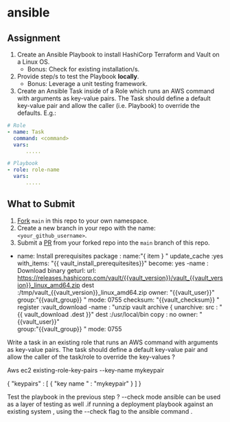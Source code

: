 # ansible 

## Assignment

1. Create an Ansible Playbook to install HashiCorp Terraform and Vault on a Linux OS.
    - Bonus: Check for existing installation/s.
2. Provide step/s to test the Playbook **locally**.
    - Bonus: Leverage a unit testing framework.
3. Create an Ansible Task inside of a Role which runs an AWS command with arguments as key-value pairs. The Task should define a default key-value pair and allow the caller (i.e. Playbook) to override the defaults.
E.g.:
```yaml 
# Role
- name: Task
  command: <command>
  vars:
      .....

# Playbook
- role: role-name
  vars:
      .....
```

## What to Submit

1. [Fork](https://docs.github.com/en/get-started/quickstart/fork-a-repo) `main` in this repo to your own namespace.
2. Create a new branch in your repo with the name: `<your_github_username>`.
3. Submit a [PR](https://docs.github.com/en/pull-requests/collaborating-with-pull-requests/proposing-changes-to-your-work-with-pull-requests/about-pull-requests) from your forked repo into the `main` branch of this repo.

 - name: Install prerequisites
    package : 
    name:"{ item } "
    update_cache :yes
    with_items: "{{ vault_install_prerequitesites}}"
    become: yes
 -name : Download binary
   geturl:
   url: https://releases.hashicorp.com/vault/{{vault_version}}/vault_{{vault_version}}_linux_amd64.zip
   dest :/tmp/vault_{{vault_version}}_linux_amd64.zip
   owner: "{{vault_user}}"  
   group:"{{vault_group}} " 
   mode: 0755
   checksum:  "{{vault_checksum}} " 
   register :vault_download
 -name : "unzip vault archive {
   unarchive:
   src : "{{ vault_download .dest  }}"
   dest :/usr/local/bin
   copy : no
   owner: "{{vault_user}}"  
   group:"{{vault_group}} " 
   mode: 0755

Write a task in an existing role that runs an AWS command with arguments as key-value pairs. The task should define a default key-value pair and allow the caller of the task/role to override the key-values ?

Aws ec2 existing-role-key-pairs --key-name mykeypair

 {
     "keypairs" : [
     {
         "key name " : "mykeypair"
}
]
}


Test the playbook in the previous step ?
          --check  mode ansible can be used as a layer of testing as well .if running a deployment playbook against an existing   system , using the --check flag to                the ansible command .
